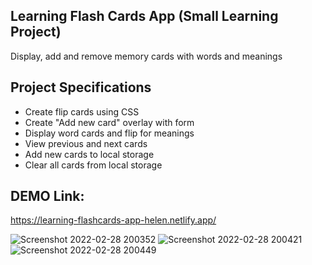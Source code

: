 ## Learning Flash Cards App (Small Learning Project)

Display, add and remove memory cards with words and meanings

## Project Specifications

- Create flip cards using CSS
- Create "Add new card" overlay with form
- Display word cards and flip for meanings
- View previous and next cards
- Add new cards to local storage
- Clear all cards from local storage

## DEMO Link:
https://learning-flashcards-app-helen.netlify.app/

![Screenshot 2022-02-28 200352](https://user-images.githubusercontent.com/94285120/156034859-dc0663ca-0a46-4506-a3e0-ebfe3e9b69ac.png)
![Screenshot 2022-02-28 200421](https://user-images.githubusercontent.com/94285120/156034866-90b8932a-46ce-41b9-b9a7-b7701aed9e81.png)
![Screenshot 2022-02-28 200449](https://user-images.githubusercontent.com/94285120/156034872-5d698b6c-8f39-4274-9cb5-7a256888d0f2.png)
